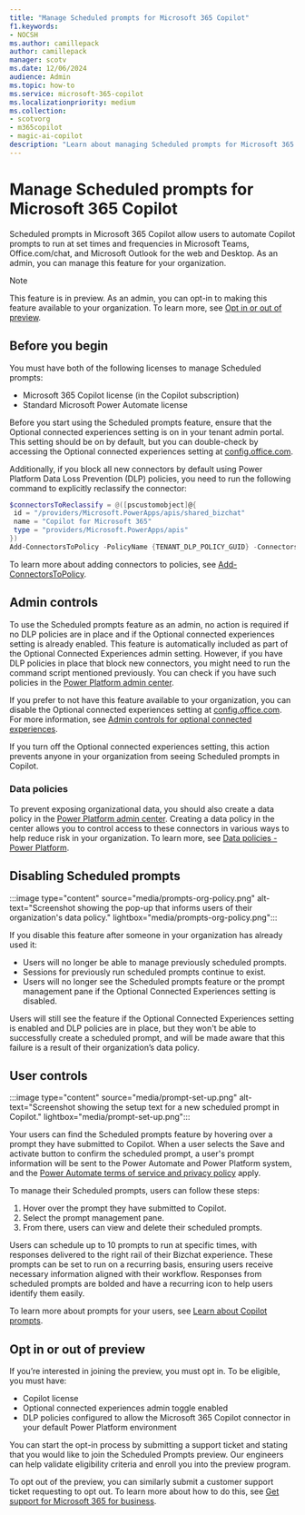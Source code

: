 ```yaml
---
title: "Manage Scheduled prompts for Microsoft 365 Copilot"
f1.keywords:
- NOCSH
ms.author: camillepack
author: camillepack
manager: scotv
ms.date: 12/06/2024
audience: Admin
ms.topic: how-to
ms.service: microsoft-365-copilot
ms.localizationpriority: medium
ms.collection: 
- scotvorg
- m365copilot
- magic-ai-copilot
description: "Learn about managing Scheduled prompts for Microsoft 365 Copilot, admin controls, data policies, and user management steps."
---
```


# Manage Scheduled prompts for Microsoft 365 Copilot

Scheduled prompts in Microsoft 365 Copilot allow users to automate Copilot prompts to run at set times and frequencies in Microsoft Teams, Office.com/chat, and Microsoft Outlook for the web and Desktop. As an admin, you can manage this feature for your organization.

>[!NOTE]
> This feature is in preview. As an admin, you can opt-in to making this feature available to your organization. To learn more, see [Opt in or out of preview](#opt-in-or-out-of-preview).

## Before you begin

You must have both of the following licenses to manage Scheduled prompts:

- Microsoft 365 Copilot license (in the Copilot subscription)
- Standard Microsoft Power Automate license

Before you start using the Scheduled prompts feature, ensure that the Optional connected experiences setting is on in your tenant admin portal. This setting should be on by default, but you can double-check by accessing the Optional connected experiences setting at [config.office.com](https://config.office.com/).

Additionally, if you block all new connectors by default using Power Platform Data Loss Prevention (DLP) policies, you need to run the following command to explicitly reclassify the connector:

```powershell
$connectorsToReclassify = @([pscustomobject]@{
 id = "/providers/Microsoft.PowerApps/apis/shared_bizchat"
 name = "Copilot for Microsoft 365"
 type = "providers/Microsoft.PowerApps/apis"
})
Add-ConnectorsToPolicy -PolicyName {TENANT_DLP_POLICY_GUID} -Connectors $connectorsToReclassify -Classification {'Confidential'|'General'}
```

To learn more about adding connectors to policies, see [Add-ConnectorsToPolicy](/powershell/module/microsoft.powerapps.administration.powershell/add-connectorstopolicy).

## Admin controls

To use the Scheduled prompts feature as an admin, no action is required if no DLP policies are in place and if the Optional connected experiences setting is already enabled. This feature is automatically included as part of the Optional Connected Experiences admin setting. However, if you have DLP policies in place that block new connectors, you might need to run the command script mentioned previously. You can check if you have such policies in the [Power Platform admin center](https://admin.powerplatform.microsoft.com).

If you prefer to not have this feature available to your organization, you can disable the Optional connected experiences setting at [config.office.com](https://config.office.com/). For more information, see [Admin controls for optional connected experiences](/microsoft-365-apps/privacy/optional-connected-experiences).

If you turn off the Optional connected experiences setting, this action prevents anyone in your organization from seeing Scheduled prompts in Copilot.

### Data policies

To prevent exposing organizational data, you should also create a data policy in the [Power Platform admin center](https://admin.powerplatform.microsoft.com). Creating a data policy in the center allows you to control access to these connectors in various ways to help reduce risk in your organization. To learn more, see [Data policies - Power Platform](/microsoft-365-apps/privacy/optional-connected-experiences).

## Disabling Scheduled prompts

:::image type="content" source="media/prompts-org-policy.png" alt-text="Screenshot showing the pop-up that informs users of their organization's data policy." lightbox="media/prompts-org-policy.png":::

If you disable this feature after someone in your organization has already used it:

- Users will no longer be able to manage previously scheduled prompts.
- Sessions for previously run scheduled prompts continue to exist.
- Users will no longer see the Scheduled prompts feature or the prompt management pane if the Optional Connected Experiences setting is disabled.

Users will still see the feature if the Optional Connected Experiences setting is enabled and DLP policies are in place, but they won't be able to successfully create a scheduled prompt, and will be made aware that this failure is a result of their organization’s data policy.

## User controls

:::image type="content" source="media/prompt-set-up.png" alt-text="Screenshot showing the setup text for a new scheduled prompt in Copilot." lightbox="media/prompt-set-up.png":::

Your users can find the Scheduled prompts feature by hovering over a prompt they have submitted to Copilot. When a user selects the Save and activate button to confirm the scheduled prompt, a user's prompt information will be sent to the Power Automate and Power Platform system, and the [Power Automate terms of service and privacy policy](/power-platform/admin/wp-compliance-data-privacy) apply.

To manage their Scheduled prompts, users can follow these steps:

1. Hover over the prompt they have submitted to Copilot.
2. Select the prompt management pane.
3. From there, users can view and delete their scheduled prompts.

Users can schedule up to 10 prompts to run at specific times, with responses delivered to the right rail of their Bizchat experience. These prompts can be set to run on a recurring basis, ensuring users receive necessary information aligned with their workflow. Responses from scheduled prompts are bolded and have a recurring icon to help users identify them easily.

To learn more about prompts for your users, see [Learn about Copilot prompts](https://support.microsoft.com/topic/learn-about-copilot-prompts-f6c3b467-f07c-4db1-ae54-ffac96184dd5).

## Opt in or out of preview

If you’re interested in joining the preview, you must opt in. To be eligible, you must have:

- Copilot license
- Optional connected experiences admin toggle enabled
- DLP policies configured to allow the Microsoft 365 Copilot connector in your default Power Platform environment

You can start the opt-in process by submitting a support ticket and stating that you would like to join the Scheduled Prompts preview. Our engineers can help validate eligibility criteria and enroll you into the preview program.

To opt out of the preview, you can similarly submit a customer support ticket requesting to opt out. To learn more about how to do this, see [Get support for Microsoft 365 for business](/microsoft-365/admin/get-help-support).
